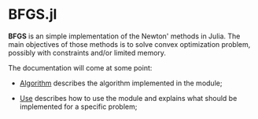 # BFGS.jl

**BFGS** is an simple implementation of the Newton' methods in Julia.
The main objectives of those methods is to solve convex optimization
problem, possibly with constraints and/or limited memory.

The documentation will come at some point:

* [Algorithm](doc/algo.md) describes the algorithm implemented in the module;

* [Use](doc/use.md) describes how to use the module and explains what should 
be implemented for a specific problem;
